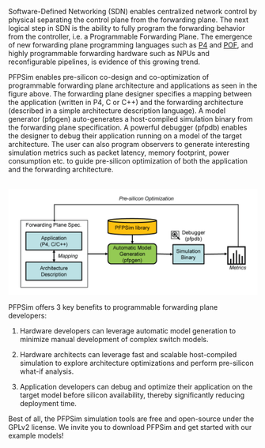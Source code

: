 Software-Defined Networking (SDN) enables centralized network control by physical separating the control plane from the forwarding plane. The next logical step in SDN is the ability to fully program the forwarding behavior from the controller, i.e. a Programmable Forwarding Plane. The emergence of new forwarding plane programming languages such as [P4](http://p4.org) and [POF](http://www.poforwarding.org), and highly programmable forwarding hardware such as NPUs and reconfigurable pipelines, is evidence of this growing trend. 

PFPSim enables pre-silicon co-design and co-optimization of programmable forwarding plane architecture and applications as seen in the figure above. The forwarding plane designer specifies a mapping between the application (written in P4, C or C++) and the forwarding architecture (described in a simple architecture description language). A model generator (pfpgen) auto-generates a host-compiled simulation binary from the forwarding plane specification. A powerful debugger (pfpdb) enables the designer to debug their application running on a model of the target architecture. The user can also program observers to generate interesting simulation metrics such as packet latency, memory footprint, power consumption etc. to guide pre-silicon optimization of both the application and the forwarding architecture.

<br>
<img src ="https://raw.githubusercontent.com/pfpsim/pfpsim.github.io/master/images/banner-image.png" class = "responsiveimg centerimg">

PFPSim offers 3 key benefits to programmable forwarding plane developers:

1. Hardware developers can leverage automatic model generation to minimize manual development of complex switch models. 

2. Hardware architects can leverage fast and scalable host-compiled simulation to explore architecture optimizations and perform pre-silicon what-if analysis.

3. Application developers can debug and optimize their application on the target model before silicon availability, thereby significantly reducing deployment time.

Best of all, the PFPSim simulation tools are free and open-source under the GPLv2 license. We invite you to download PFPSim and get started with our example models!
